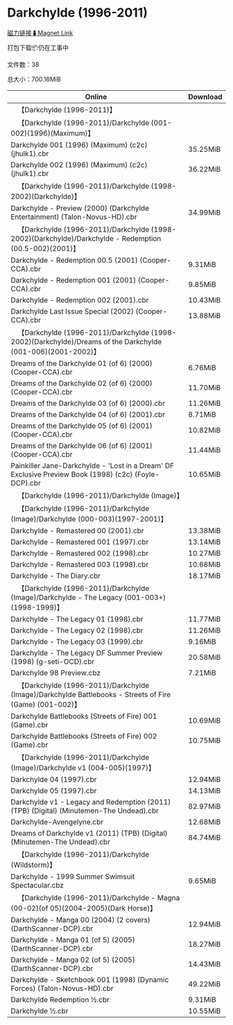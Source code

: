 # Darkchylde (1996-2011)

[磁力链接⬇Magnet Link](magnet:?xt=urn:btih:ed13469f4c46348aa2249ae5dad01417e4c149cd&dn=Darkchylde%20%281996-2011%29)

打包下载📦仍在工事中

文件数：38

总大小：700.16MiB

Online | Download
--- | ---
&emsp;【Darkchylde (1996-2011)】 | 
&emsp;【Darkchylde (1996-2011)/Darkchylde (001-002)(1996)(Maximum)】 | 
Darkchylde 001 (1996) (Maximum) (c2c) (jhulk1).cbr | 35.25MiB
Darkchylde 002 (1996) (Maximum) (c2c) (jhulk1).cbr | 36.22MiB
&emsp;【Darkchylde (1996-2011)/Darkchylde (1998-2002)(Darkchylde)】 | 
Darkchylde - Preview (2000) (Darkchylde Entertainment) (Talon-Novus-HD).cbr | 34.99MiB
&emsp;【Darkchylde (1996-2011)/Darkchylde (1998-2002)(Darkchylde)/Darkchylde - Redemption (00.5-002)(2001)】 | 
Darkchylde - Redemption 00.5 (2001) (Cooper-CCA).cbr | 9.31MiB
Darkchylde - Redemption 001 (2001) (Cooper-CCA).cbr | 9.85MiB
Darkchylde - Redemption 002 (2001).cbr | 10.43MiB
Darkchylde Last Issue Special (2002) (Cooper-CCA).cbr | 13.88MiB
&emsp;【Darkchylde (1996-2011)/Darkchylde (1998-2002)(Darkchylde)/Dreams of the Darkchylde (001-006)(2001-2002)】 | 
Dreams of the Darkchylde 01 (of 6) (2000) (Cooper-CCA).cbr | 6.76MiB
Dreams of the Darkchylde 02 (of 6) (2000) (Cooper-CCA).cbr | 11.70MiB
Dreams of the Darkchylde 03 (of 6) (2000).cbr | 11.26MiB
Dreams of the Darkchylde 04 (of 6) (2001).cbr | 8.71MiB
Dreams of the Darkchylde 05 (of 6) (2001) (Cooper-CCA).cbr | 10.82MiB
Dreams of the Darkchylde 06 (of 6) (2001) (Cooper-CCA).cbr | 11.44MiB
Painkiller Jane-Darkchylde - 'Lost in a Dream' DF Exclusive Preview Book (1998) (c2c) (Foyle-DCP).cbr | 10.65MiB
&emsp;【Darkchylde (1996-2011)/Darkchylde (Image)】 | 
&emsp;【Darkchylde (1996-2011)/Darkchylde (Image)/Darkchylde (000-003)(1997-2001)】 | 
Darkchylde - Remastered 00 (2001).cbr | 13.38MiB
Darkchylde - Remastered 001 (1997).cbr | 13.14MiB
Darkchylde - Remastered 002 (1998).cbr | 10.27MiB
Darkchylde - Remastered 003 (1998).cbr | 10.68MiB
Darkchylde - The Diary.cbr | 18.17MiB
&emsp;【Darkchylde (1996-2011)/Darkchylde (Image)/Darkchylde - The Legacy (001-003+)(1998-1999)】 | 
Darkchylde - The Legacy 01 (1998).cbr | 11.77MiB
Darkchylde - The Legacy 02 (1998).cbr | 11.26MiB
Darkchylde - The Legacy 03 (1999).cbr | 9.16MiB
Darkchylde - The Legacy DF Summer Preview (1998) (g-seti-OCD).cbr | 20.58MiB
Darkchylde 98 Preview.cbz | 7.21MiB
&emsp;【Darkchylde (1996-2011)/Darkchylde (Image)/Darkchylde Battlebooks - Streets of Fire (Game) (001-002)】 | 
Darkchylde Battlebooks (Streets of Fire) 001 (Game).cbr | 10.69MiB
Darkchylde Battlebooks (Streets of Fire) 002 (Game).cbr | 10.75MiB
&emsp;【Darkchylde (1996-2011)/Darkchylde (Image)/Darkchylde v1 (004-005)(1997)】 | 
Darkchylde 04 (1997).cbr | 12.94MiB
Darkchylde 05 (1997).cbr | 14.13MiB
Darkchylde v1 - Legacy and Redemption (2011) (TPB) (Digital) (Minutemen-The Undead).cbr | 82.97MiB
Darkchylde-Avengelyne.cbr | 12.68MiB
Dreams of Darkchylde v1 (2011) (TPB) (Digital) (Minutemen-The Undead).cbr | 84.74MiB
&emsp;【Darkchylde (1996-2011)/Darkchylde (Wildstorm)】 | 
Darkchylde - 1999 Summer Swimsuit Spectacular.cbz | 9.65MiB
&emsp;【Darkchylde (1996-2011)/Darkchylde - Magna (00-02)(of 05)(2004-2005)(Dark Horse)】 | 
Darkchylde - Manga 00 (2004) (2 covers) (DarthScanner-DCP).cbr | 12.94MiB
Darkchylde - Manga 01 (of 5) (2005) (DarthScanner-DCP).cbr | 18.27MiB
Darkchylde - Manga 02 (of 5) (2005) (DarthScanner-DCP).cbr | 14.43MiB
Darkchylde - Sketchbook 001 (1998) (Dynamic Forces) (Talon-Novus-HD).cbr | 49.22MiB
Darkchylde Redemption ½.cbr | 9.31MiB
Darkchylde ½.cbr | 10.55MiB